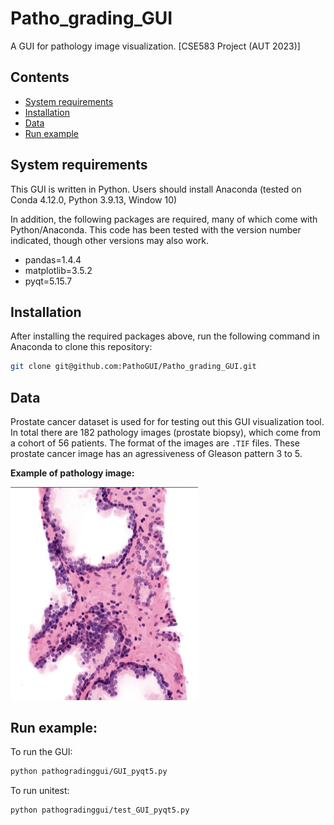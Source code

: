 # Patho_grading_GUI

A GUI for pathology image visualization. 
[CSE583 Project (AUT 2023)]
## Contents
- [System requirements](#system-requirements)
- [Installation](#installation)
- [Data](#data)
- [Run example](#run-example)

## System requirements
This GUI is written in Python. Users should install Anaconda (tested on Conda 4.12.0, Python 3.9.13, Window 10)

In addition, the following packages are required, many of which come with Python/Anaconda. This code has been tested with the version number indicated, though other versions may also work.
 - pandas=1.4.4
  - matplotlib=3.5.2
  - pyqt=5.15.7

## Installation
After installing the required packages above, run the following command in Anaconda to clone this repository:
```bash
git clone git@github.com:PathoGUI/Patho_grading_GUI.git
```

## Data
Prostate cancer dataset is used for for testing out this GUI visualization tool. In total there are 182 pathology images (prostate biopsy), which come from a cohort of 56 patients. The format of the images are `.TIF` files. These prostate cancer image has an agressiveness of Gleason pattern 3 to 5. 


**Example of pathology image:**

<img src="./Data/Image_readme.png" alt="Sample data" width="300"/>

## Run example:

To run the GUI:

```bash
python pathogradinggui/GUI_pyqt5.py
```
To run unitest: 
```bash
python pathogradinggui/test_GUI_pyqt5.py
```



